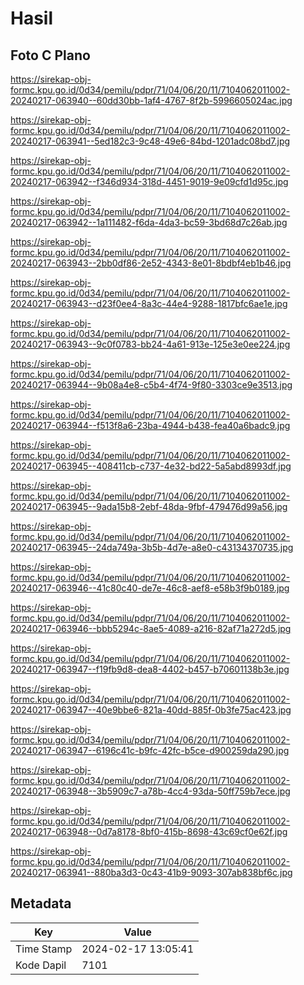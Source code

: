# Hasil

## Foto C Plano

https://sirekap-obj-formc.kpu.go.id/0d34/pemilu/pdpr/71/04/06/20/11/7104062011002-20240217-063940--60dd30bb-1af4-4767-8f2b-5996605024ac.jpg

https://sirekap-obj-formc.kpu.go.id/0d34/pemilu/pdpr/71/04/06/20/11/7104062011002-20240217-063941--5ed182c3-9c48-49e6-84bd-1201adc08bd7.jpg

https://sirekap-obj-formc.kpu.go.id/0d34/pemilu/pdpr/71/04/06/20/11/7104062011002-20240217-063942--f346d934-318d-4451-9019-9e09cfd1d95c.jpg

https://sirekap-obj-formc.kpu.go.id/0d34/pemilu/pdpr/71/04/06/20/11/7104062011002-20240217-063942--1a111482-f6da-4da3-bc59-3bd68d7c26ab.jpg

https://sirekap-obj-formc.kpu.go.id/0d34/pemilu/pdpr/71/04/06/20/11/7104062011002-20240217-063943--2bb0df86-2e52-4343-8e01-8bdbf4eb1b46.jpg

https://sirekap-obj-formc.kpu.go.id/0d34/pemilu/pdpr/71/04/06/20/11/7104062011002-20240217-063943--d23f0ee4-8a3c-44e4-9288-1817bfc6ae1e.jpg

https://sirekap-obj-formc.kpu.go.id/0d34/pemilu/pdpr/71/04/06/20/11/7104062011002-20240217-063943--9c0f0783-bb24-4a61-913e-125e3e0ee224.jpg

https://sirekap-obj-formc.kpu.go.id/0d34/pemilu/pdpr/71/04/06/20/11/7104062011002-20240217-063944--9b08a4e8-c5b4-4f74-9f80-3303ce9e3513.jpg

https://sirekap-obj-formc.kpu.go.id/0d34/pemilu/pdpr/71/04/06/20/11/7104062011002-20240217-063944--f513f8a6-23ba-4944-b438-fea40a6badc9.jpg

https://sirekap-obj-formc.kpu.go.id/0d34/pemilu/pdpr/71/04/06/20/11/7104062011002-20240217-063945--408411cb-c737-4e32-bd22-5a5abd8993df.jpg

https://sirekap-obj-formc.kpu.go.id/0d34/pemilu/pdpr/71/04/06/20/11/7104062011002-20240217-063945--9ada15b8-2ebf-48da-9fbf-479476d99a56.jpg

https://sirekap-obj-formc.kpu.go.id/0d34/pemilu/pdpr/71/04/06/20/11/7104062011002-20240217-063945--24da749a-3b5b-4d7e-a8e0-c43134370735.jpg

https://sirekap-obj-formc.kpu.go.id/0d34/pemilu/pdpr/71/04/06/20/11/7104062011002-20240217-063946--41c80c40-de7e-46c8-aef8-e58b3f9b0189.jpg

https://sirekap-obj-formc.kpu.go.id/0d34/pemilu/pdpr/71/04/06/20/11/7104062011002-20240217-063946--bbb5294c-8ae5-4089-a216-82af71a272d5.jpg

https://sirekap-obj-formc.kpu.go.id/0d34/pemilu/pdpr/71/04/06/20/11/7104062011002-20240217-063947--f19fb9d8-dea8-4402-b457-b70601138b3e.jpg

https://sirekap-obj-formc.kpu.go.id/0d34/pemilu/pdpr/71/04/06/20/11/7104062011002-20240217-063947--40e9bbe6-821a-40dd-885f-0b3fe75ac423.jpg

https://sirekap-obj-formc.kpu.go.id/0d34/pemilu/pdpr/71/04/06/20/11/7104062011002-20240217-063947--6196c41c-b9fc-42fc-b5ce-d900259da290.jpg

https://sirekap-obj-formc.kpu.go.id/0d34/pemilu/pdpr/71/04/06/20/11/7104062011002-20240217-063948--3b5909c7-a78b-4cc4-93da-50ff759b7ece.jpg

https://sirekap-obj-formc.kpu.go.id/0d34/pemilu/pdpr/71/04/06/20/11/7104062011002-20240217-063948--0d7a8178-8bf0-415b-8698-43c69cf0e62f.jpg

https://sirekap-obj-formc.kpu.go.id/0d34/pemilu/pdpr/71/04/06/20/11/7104062011002-20240217-063941--880ba3d3-0c43-41b9-9093-307ab838bf6c.jpg


## Metadata

| Key        | Value               |
| ---------- | ------------------- |
| Time Stamp | 2024-02-17 13:05:41 |
| Kode Dapil | 7101                |



